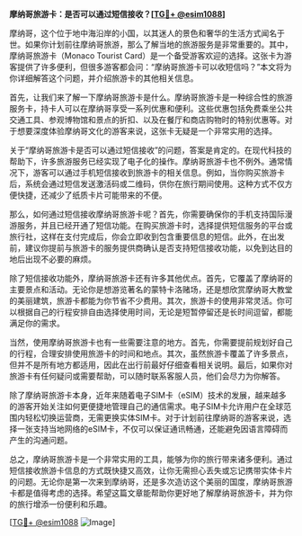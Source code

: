 **摩纳哥旅游卡：是否可以通过短信接收？[[TG💪+ @esim1088](https://t.me/s/esim1088)]**

摩纳哥，这个位于地中海沿岸的小国，以其迷人的景色和奢华的生活方式闻名于世。如果你计划前往摩纳哥旅游，那么了解当地的旅游服务是非常重要的。其中，摩纳哥旅游卡（Monaco Tourist Card）是一个备受游客欢迎的选择。这张卡为游客提供了许多便利，但很多游客都会问：“摩纳哥旅游卡可以收短信吗？”本文将为你详细解答这个问题，并介绍旅游卡的其他相关信息。

首先，让我们来了解一下摩纳哥旅游卡是什么。摩纳哥旅游卡是一种综合性的旅游服务卡，持卡人可以在摩纳哥享受一系列优惠和便利。这些优惠包括免费乘坐公共交通工具、参观博物馆和景点的折扣、以及在餐厅和商店购物时的特别优惠等。对于想要深度体验摩纳哥文化的游客来说，这张卡无疑是一个非常实用的选择。

关于“摩纳哥旅游卡是否可以通过短信接收”的问题，答案是肯定的。在现代科技的帮助下，许多旅游服务已经实现了电子化的操作。摩纳哥旅游卡也不例外。通常情况下，游客可以通过手机短信接收到旅游卡的相关信息。例如，当你购买旅游卡后，系统会通过短信发送激活码或二维码，供你在旅行期间使用。这种方式不仅方便快捷，还减少了纸质卡片可能带来的不便。

那么，如何通过短信接收摩纳哥旅游卡呢？首先，你需要确保你的手机支持国际漫游服务，并且已经开通了短信功能。在购买旅游卡时，选择提供短信服务的平台或旅行社，这样在支付完成后，你会立即收到包含重要信息的短信。此外，在出发前，建议你提前与旅游卡的服务提供商确认是否支持短信接收功能，以免到达目的地后出现不必要的麻烦。

除了短信接收功能外，摩纳哥旅游卡还有许多其他优点。首先，它覆盖了摩纳哥的主要景点和活动。无论你是想游览著名的蒙特卡洛赌场，还是想欣赏摩纳哥大教堂的美丽建筑，旅游卡都能为你节省不少费用。其次，旅游卡的使用非常灵活。你可以根据自己的行程安排自由选择使用时间，无论是短暂停留还是长时间逗留，都能满足你的需求。

当然，使用摩纳哥旅游卡也有一些需要注意的地方。首先，你需要提前规划好自己的行程，合理安排使用旅游卡的时间和地点。其次，虽然旅游卡覆盖了许多景点，但并不是所有地方都适用，因此在出行前最好仔细查看相关说明。最后，如果你对旅游卡有任何疑问或需要帮助，可以随时联系客服人员，他们会尽力为你解答。

除了摩纳哥旅游卡本身，近年来随着电子SIM卡（eSIM）技术的发展，越来越多的游客开始关注如何更便捷地管理自己的通信需求。电子SIM卡允许用户在全球范围内轻松切换运营商，无需更换实体SIM卡。对于计划前往摩纳哥的游客来说，选择一张支持当地网络的eSIM卡，不仅可以保证通讯畅通，还能避免因语言障碍而产生的沟通问题。

总之，摩纳哥旅游卡是一个非常实用的工具，能够为你的旅行带来诸多便利。通过短信接收旅游卡信息的方式既快捷又高效，让你无需担心丢失或忘记携带实体卡片的问题。无论你是第一次来到摩纳哥，还是多次造访这个美丽的国度，摩纳哥旅游卡都是值得考虑的选择。希望这篇文章能帮助你更好地了解摩纳哥旅游卡，并为你的旅行增添一份便利和乐趣。

[[TG💪+ @esim1088](https://t.me/s/esim1088) ![Image](https://i.postimg.cc/4NQfJmqS/Snipaste-2025-05-13-00-14-12.png)]